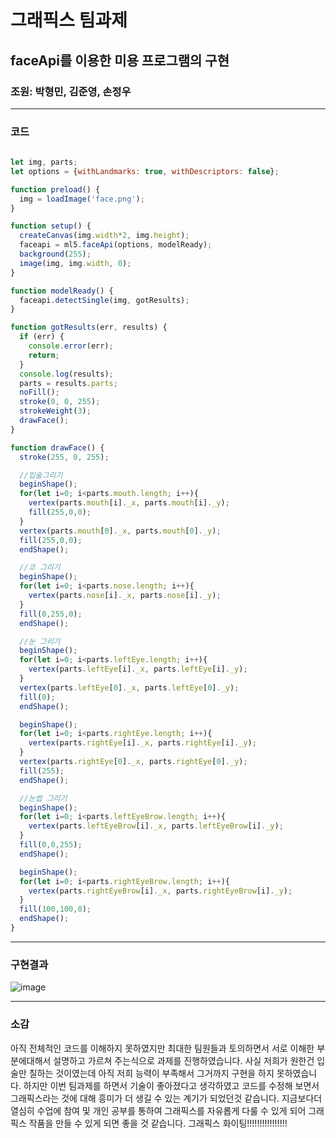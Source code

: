 # 그래픽스 팀과제 
## faceApi를 이용한 미용 프로그램의 구현
### 조원: 박형민, 김준영, 손정우 
---

### 코드
```javascript
   
let img, parts;
let options = {withLandmarks: true, withDescriptors: false};

function preload() {
  img = loadImage('face.png');
}

function setup() {
  createCanvas(img.width*2, img.height);
  faceapi = ml5.faceApi(options, modelReady);
  background(255);
  image(img, img.width, 0);    
}

function modelReady() {
  faceapi.detectSingle(img, gotResults);
}

function gotResults(err, results) {
  if (err) {
    console.error(err);
    return;
  }
  console.log(results);
  parts = results.parts;
  noFill();
  stroke(0, 0, 255);
  strokeWeight(3);
  drawFace();
}

function drawFace() {
  stroke(255, 0, 255);

  //입술그리기
  beginShape();
  for(let i=0; i<parts.mouth.length; i++){
    vertex(parts.mouth[i]._x, parts.mouth[i]._y);
    fill(255,0,0);
  }
  vertex(parts.mouth[0]._x, parts.mouth[0]._y);
  fill(255,0,0);
  endShape();

  //코 그리기    
  beginShape();
  for(let i=0; i<parts.nose.length; i++){
    vertex(parts.nose[i]._x, parts.nose[i]._y);
  }
  fill(0,255,0);
  endShape();

  //눈 그리기
  beginShape();
  for(let i=0; i<parts.leftEye.length; i++){
    vertex(parts.leftEye[i]._x, parts.leftEye[i]._y);
  }
  vertex(parts.leftEye[0]._x, parts.leftEye[0]._y);
  fill(0);
  endShape();

  beginShape();
  for(let i=0; i<parts.rightEye.length; i++){
    vertex(parts.rightEye[i]._x, parts.rightEye[i]._y);
  }
  vertex(parts.rightEye[0]._x, parts.rightEye[0]._y);
  fill(255);
  endShape();

  //눈썹 그리기    
  beginShape();
  for(let i=0; i<parts.leftEyeBrow.length; i++){
    vertex(parts.leftEyeBrow[i]._x, parts.leftEyeBrow[i]._y);
  }
  fill(0,0,255);
  endShape();

  beginShape();
  for(let i=0; i<parts.rightEyeBrow.length; i++){
    vertex(parts.rightEyeBrow[i]._x, parts.rightEyeBrow[i]._y);
  }
  fill(100,100,0);
  endShape();
}

```
---
### 구현결과
![image](https://user-images.githubusercontent.com/50895124/168228113-82b9b435-b771-428c-8854-4c6beabcdb52.png)

---
### 소감
아직 전체적인 코드를 이해하지 못하였지만 최대한 팀원들과 토의하면서 서로 이해한 부분에대해서 설명하고 가르쳐 주는식으로 과제를 진행하였습니다. 사실 저희가 원한건 입술만 칠하는 것이였는데 아직 저희 능력이 부족해서 그거까지 구현을 하지 못하였습니다. 하지만 이번 팀과제를 하면서 기술이 좋아졌다고 생각하였고 코드를 수정해 보면서 그래픽스라는 것에 대해 흥미가 더 생길 수 있는 계기가 되었던것 같습니다. 지금보다더 열심히 수업에 참여 및 개인 공부를 통하여 그래픽스를 자유롭게 다룰 수 있게 되어 그래픽스 작품을 만들 수 있게 되면 좋을 것 같습니다. 그래픽스 화이팅!!!!!!!!!!!!!!!!




